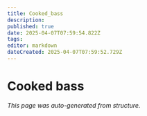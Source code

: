 ```yaml
---
title: Cooked_bass
description: 
published: true
date: 2025-04-07T07:59:54.822Z
tags: 
editor: markdown
dateCreated: 2025-04-07T07:59:52.729Z
---
```


# Cooked bass

*This page was auto-generated from structure.*